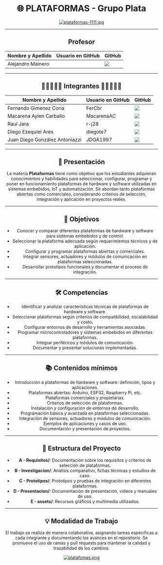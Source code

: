 <div align="center">

# 🌐 PLATAFORMAS - Grupo Plata

[![plataformas-1111.jpg](https://i.postimg.cc/Cxfkj4Tr/plataformas-1111.jpg)](https://postimg.cc/VJmJwnNX)

---

<h2> Profesor </h2>
<table align="center">
  <thead>
    <tr>
      <th>Nombre y Apellido</th>
      <th>Usuario en GitHub</th>
      <th>GitHub</th>
    </tr>
  </thead>
  <tbody>
   <tr>
      <td> Alejandro Mainero </td>
      <td>  </td>
      <td>
        <a href="https://github.com/">
          <img src="https://img.shields.io/badge/github-%23121011.svg?&style=for-the-badge&logo=github&logoColor=white"/>
        </a>
      </td>
    </tr>
</table>

---

<h2> 👩‍💻👨🏼‍💻 Integrantes 👩‍💻👨🏼‍💻 </h2>
<table align="center">
  <thead>
    <tr>
      <th>Nombre y Apellido</th>
      <th>Usuario en GitHub</th>
      <th>GitHub</th>
    </tr>
  </thead>
  <tbody>
    <tr>
      <td> Fernando Gimenez Coria </td>
      <td> FerCbr </td>
      <td>
        <a href="https://github.com/FerCbr">
          <img src="https://img.shields.io/badge/github-%23121011.svg?&style=for-the-badge&logo=github&logoColor=white"/>
        </a>
      </td>
    </tr>
    <tr>
      <td> Macarena Aylen Carballo </td>
      <td> MacarenaAC </td>
      <td>
        <a href="https://github.com/MacarenaAC">
          <img src="https://img.shields.io/badge/github-%23121011.svg?&style=for-the-badge&logo=github&logoColor=white"/>
        </a>
      </td>
    </tr>
    <tr>
      <td> Raul Jara </td>
      <td> r-j28 </td>
      <td>
        <a href="https://github.com/r-j28">
          <img src="https://img.shields.io/badge/github-%23121011.svg?&style=for-the-badge&logo=github&logoColor=white"/>
        </a>
      </td>
    </tr>
    <tr>
      <td> Diego Ezequiel Ares </td>
      <td> diegote7 </td>
      <td>
        <a href="https://github.com/diegote7">
          <img src="https://img.shields.io/badge/github-%23121011.svg?&style=for-the-badge&logo=github&logoColor=white"/>
        </a>
      </td>
    </tr>
    <tr>
      <td> Juan Diego González Antoniazzi </td>
      <td> JDGA1997 </td>
      <td>
        <a href="https://github.com/JDGA1997">
          <img src="https://img.shields.io/badge/github-%23121011.svg?&style=for-the-badge&logo=github&logoColor=white"/>
        </a>
      </td>
    </tr>
  </tbody>
</table>

---

## 📖 Presentación

La materia **Plataformas** tiene como objetivo que los estudiantes adquieran conocimientos y habilidades para seleccionar, configurar, programar y poner en funcionamiento plataformas de hardware y software utilizadas en sistemas embebidos, IoT y automatización. Se abordan tanto plataformas abiertas como comerciales, considerando criterios de selección, integración y aplicación en proyectos reales.

---

## 🎯 Objetivos

- Conocer y comparar diferentes plataformas de hardware y software para sistemas embebidos y de control.
- Seleccionar la plataforma adecuada según requerimientos técnicos y de aplicación.
- Configurar y programar plataformas abiertas y comerciales.
- Integrar sensores, actuadores y módulos de comunicación en plataformas seleccionadas.
- Desarrollar prototipos funcionales y documentar el proceso de integración.

---

## 🛠️ Competencias

- Identificar y analizar características técnicas de plataformas de hardware y software.
- Seleccionar plataformas según criterios de compatibilidad, escalabilidad y costo.
- Configurar entornos de desarrollo y herramientas asociadas.
- Programar microcontroladores y sistemas embebidos en diferentes plataformas.
- Integrar periféricos y módulos de comunicación.
- Documentar y presentar soluciones implementadas.

---

## 📚 Contenidos mínimos

- Introducción a plataformas de hardware y software: definición, tipos y aplicaciones.
- Plataformas abiertas: Arduino, ESP32, Raspberry Pi, etc.
- Plataformas comerciales y propietarias.
- Criterios de selección de plataformas.
- Instalación y configuración de entornos de desarrollo.
- Programación básica y avanzada en plataformas seleccionadas.
- Integración de sensores, actuadores y módulos de comunicación.
- Ejemplos de aplicaciones y casos de uso.
- Documentación y presentación de proyectos.

---

## 📂 Estructura del Proyecto

- **A - Requisitos/**: Documentación sobre los requisitos y criterios de selección de plataformas.
- **B - Investigacion/**: Análisis comparativo, fichas técnicas y estudios de caso.
- **C - Prototipos/**: Prototipos y pruebas de integración en diferentes plataformas.
- **D - Presentacion/**: Documentación de presentación, videos y manuales de uso.
- **E - assets/**: Recursos gráficos y multimedia utilizados.

---

## 💡 Modalidad de Trabajo

El trabajo se realiza de manera colaborativa, asignando tareas específicas a cada integrante y documentando los avances en el repositorio. Se promueve el uso de ramas y pull requests para mantener la calidad y trazabilidad de los cambios.

[![platafomas.png](https://i.postimg.cc/c49s17VC/platafomas.png)](https://postimg.cc/6yZsYZ6x)
